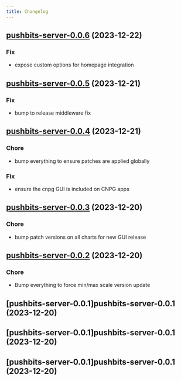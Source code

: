 ```yaml
---
title: Changelog
---
```


## [pushbits-server-0.0.6](https://github.com/truecharts/charts/compare/pushbits-server-0.0.5...pushbits-server-0.0.6) (2023-12-22)

### Fix

- expose custom options for homepage integration

## [pushbits-server-0.0.5](https://github.com/truecharts/charts/compare/pushbits-server-0.0.4...pushbits-server-0.0.5) (2023-12-21)

### Fix

- bump to release middleware fix

## [pushbits-server-0.0.4](https://github.com/truecharts/charts/compare/pushbits-server-0.0.3...pushbits-server-0.0.4) (2023-12-21)

### Chore

- bump everything to ensure patches are applied globally

### Fix

- ensure the cnpg GUI is included on CNPG apps

## [pushbits-server-0.0.3](https://github.com/truecharts/charts/compare/pushbits-server-0.0.2...pushbits-server-0.0.3) (2023-12-20)

### Chore

- bump patch versions on all charts for new GUI release

## [pushbits-server-0.0.2](https://github.com/truecharts/charts/compare/pushbits-server-0.0.1...pushbits-server-0.0.2) (2023-12-20)

### Chore

- Bump everything to force min/max scale version update

## [pushbits-server-0.0.1]pushbits-server-0.0.1 (2023-12-20)

## [pushbits-server-0.0.1]pushbits-server-0.0.1 (2023-12-20)

## [pushbits-server-0.0.1]pushbits-server-0.0.1 (2023-12-20)
